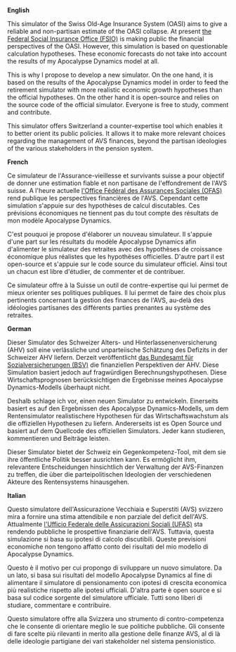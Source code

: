 **English**

This simulator of the Swiss Old-Age Insurance System (OASI) aims to give a reliable and non-partisan estimate of the OASI  collapse. At present [the Federal Social Insurance Office  (FSIO)](https://www.bsv.admin.ch/bsv/en/home/social-insurance/ahv/finanzen-ahv.html) is making public the financial perspectives of the OASI. However, this simulation is based on questionable calculation hypotheses. These economic forecasts do not take into account the results of my Apocalypse Dynamics model at all.

This is why I propose to develop a new simulator. On the one hand, it is based on the results of the Apocalypse Dynamics model in order to feed the retirement simulator with more realistic economic growth hypotheses than the official hypotheses. On the other hand it is open-source and relies on the source code of the official simulator. Everyone is free to study, comment and contribute.

This simulator offers Switzerland a counter-expertise tool which enables it to better orient its public policies. It allows it to make more relevant choices regarding the management of AVS finances, beyond the partisan ideologies of the various stakeholders in the pension system.


**French**

Ce simulateur de l'Assurance-vieillesse et survivants suisse a pour objectif de donner une estimation fiable et non partisane de l'effondrement de l'AVS suisse. A l'heure actuelle [l'Office Fédéral des Assurances  Sociales (OFAS)](https://www.bsv.admin.ch/bsv/fr/home/assurances-sociales/ahv/reformes-et-revisions/ahv-21.html)  rend publique les perspectives  financières de l'AVS. Cependant cette simulation s'appuie sur des hypothèses de calcul discutables.  Ces prévisions économiques ne tiennent pas du tout compte des résultats de mon modèle Apocalypse Dynamics.

C'est pouquoi je propose d'élaborer un nouveau simulateur. Il s'appuie d'une part sur les résultats du modèle Apocalypse Dynamics afin d'alimenter le simulateur des retraites avec des hypothèses de croissance économique plus réalistes que les hypothèses officielles. D'autre part il est open-source et s'appuie sur le code source du simulateur officiel. Ainsi tout un chacun est libre d'étudier, de commenter et de contribuer.

Ce simulateur offre à la Suisse un outil de contre-expertise qui lui permet de mieux orienter ses politiques publiques. Il lui permet de faire des choix plus pertinents concernant la gestion des finances de l'AVS, au-delà des idéologies partisanes des différents parties prenantes au système des retraites.

**German**

Dieser Simulator des Schweizer Alters- und Hinterlassenenversicherung (AHV) soll eine verlässliche und unparteiische Schätzung des Defizits in der Schweizer AHV liefern. Derzeit veröffentlicht [das Bundesamt für Sozialversicherungen (BSV)](https://www.bsv.admin.ch/bsv/de/home/sozialversicherungen/ahv/reformen-revisionen/ahv-21.html) die finanziellen Perspektiven der AHV. Diese Simulation basiert jedoch auf fragwürdigen Berechnungshypothesen. Diese Wirtschaftsprognosen berücksichtigen die Ergebnisse meines Apocalypse Dynamics-Modells überhaupt nicht.

Deshalb schlage ich vor, einen neuen Simulator zu entwickeln. Einerseits basiert es auf den Ergebnissen des Apocalypse Dynamics-Modells, um dem Rentensimulator realistischere Hypothesen für das Wirtschaftswachstum als die offiziellen Hypothesen zu liefern. Andererseits ist es Open Source und basiert auf dem Quellcode des offiziellen Simulators. Jeder kann studieren, kommentieren und Beiträge leisten.

Dieser Simulator bietet der Schweiz ein Gegenkompetenz-Tool, mit dem sie ihre öffentliche Politik besser ausrichten kann. Es ermöglicht ihm, relevantere Entscheidungen hinsichtlich der Verwaltung der AVS-Finanzen zu treffen, die über die parteipolitischen Ideologien der verschiedenen Akteure des Rentensystems hinausgehen.

**Italian**

Questo simulatore dell'Assicurazione Vecchiaia e Superstiti (AVS) svizzero mira a fornire una stima attendibile e non parziale del deficit dell'AVS. Attualmente [l'Ufficio Federale delle Assicurazioni Sociali (UFAS)](https://www.bsv.admin.ch/bsv/it/home/assicurazioni-sociali/ahv/riforme-e-revisioni/ahv-21.html) sta rendendo pubbliche le prospettive finanziarie dell'AVS. Tuttavia, questa simulazione si basa su ipotesi di calcolo discutibili. Queste previsioni economiche non tengono affatto conto dei risultati del mio modello di Apocalypse Dynamics.

Questo è il motivo per cui propongo di sviluppare un nuovo simulatore. Da un lato, si basa sui risultati del modello Apocalypse Dynamics al fine di alimentare il simulatore di pensionamento con ipotesi di crescita economica più realistiche rispetto alle ipotesi ufficiali. D'altra parte è open source e si basa sul codice sorgente del simulatore ufficiale. Tutti sono liberi di studiare, commentare e contribuire.

Questo simulatore offre alla Svizzera uno strumento di contro-competenza che le consente di orientare meglio le sue politiche pubbliche. Gli consente di fare scelte più rilevanti in merito alla gestione delle finanze AVS, al di là delle ideologie partigiane dei vari stakeholder nel sistema pensionistico.
